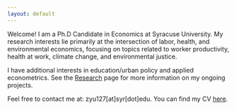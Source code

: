 ```yaml
---
layout: default
---
```


<!-- Text can be **bold**, _italic_, or ~~strikethrough~~. -->

<!-- # Header 1 -->

<!-- ## Header 2

> This is a blockquote following a header.
>
> When something is important enough, you do it even if the odds are not in your favor. -->

Welcome! I am a Ph.D Candidate in Economics at Syracuse University. My research interests lie primarily at the intersection of labor, health, and environmental economics, focusing on topics related to worker productivity, health at work, climate change, and environmental justice. 

I have additional interests in education/urban policy and applied econometrics. See the [Research](./research) page for more information on my ongoing projects.

<!-- My [Google site](https://sites.google.com/view/zhanhanyu) for the job market.
 -->
Feel free to contact me at: zyu127[at]syr[dot]edu. You can find my CV [here](https://yuzhanhan.github.io/Job-Market/CV_ZhanhanYu.pdf).
